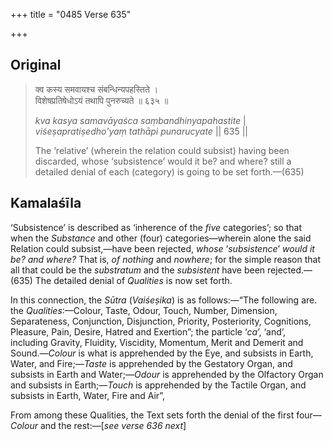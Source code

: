 +++
title = "0485 Verse 635"

+++
## Original 
>
> क्व कस्य समवायश्च संबन्धिन्यपहस्तिते ।  
> विशेषप्रतिषेधोऽयं तथापि पुनरुच्यते ॥ ६३५ ॥ 
>
> *kva kasya samavāyaśca saṃbandhinyapahastite* \|  
> *viśeṣapratiṣedho'yaṃ tathāpi punarucyate* \|\| 635 \|\| 
>
> The ‘relative’ (wherein the relation could subsist) having been discarded, whose ‘subsistence’ would it be? and where? still a detailed denial of each (category) is going to be set forth.—(635)



## Kamalaśīla

‘Subsistence’ is described as ‘inherence of the *five* categories’; so that when the *Substance* and other (four) categories—wherein alone the said Relation could subsist,—have been rejected, *whose* ‘*subsistence*’ *would it be? and where?* That is, *of nothing* and *nowhere*; for the simple reason that all that could be the *substratum* and the *subsistent* have been rejected.—(635) The detailed denial of *Qualities* is now set forth.

In this connection, the *Sūtra* (*Vaiśeṣika*) is as follows:—“The following are. the *Qualities*:—Colour, Taste, Odour, Touch, Number, Dimension, Separateness, Conjunction, Disjunction, Priority, Posteriority, Cognitions, Pleasure, Pain, Desire, Hatred and Exertion”; the particle ‘*ca*’, ‘and’, including Gravity, Fluidity, Viscidity, Momentum, Merit and Demerit and Sound.—*Colour* is what is apprehended by the Eye, and subsists in Earth, Water, and Fire;—*Taste* is apprehended by the Gestatory Organ, and subsists in Earth and Water;—*Odour* is apprehended by the Olfactory Organ and subsists in Earth;—*Touch* is apprehended by the Tactile Organ, and subsists in Earth, Water, Fire and Air”,

From among these Qualities, the Text sets forth the denial of the first four—*Colour* and the rest:—[*see verse 636 next*]


